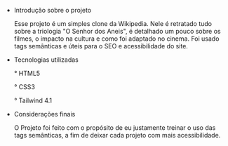 - Introdução sobre o projeto
  
  Esse projeto é um simples clone da Wikipedia. Nele é retratado tudo sobre a triologia "O Senhor dos Aneis", é detalhado um pouco sobre os    filmes, o impacto na cultura e como foi adaptado no cinema. Foi usado tags semânticas e úteis para o SEO e acessibilidade do site.

- Tecnologias utilizadas
  
  ° HTML5
  
  ° CSS3
  
  ° Tailwind 4.1

- Considerações finais
  
  O Projeto foi feito com o propósito de eu justamente treinar o uso das tags semânticas, a fim de deixar cada projeto com mais      acessibilidade.
  
